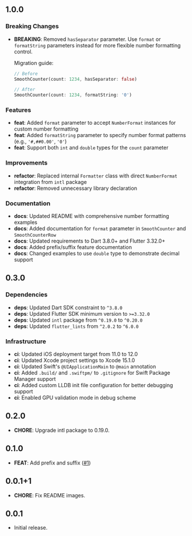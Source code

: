 ## 1.0.0

### Breaking Changes

- **BREAKING**: Removed `hasSeparator` parameter. Use `format` or `formatString` parameters instead for more flexible number formatting control.

  Migration guide:
  ```dart
  // Before
  SmoothCounter(count: 1234, hasSeparator: false)

  // After
  SmoothCounter(count: 1234, formatString: '0')
  ```

### Features

- **feat**: Added `format` parameter to accept `NumberFormat` instances for custom number formatting
- **feat**: Added `formatString` parameter to specify number format patterns (e.g., `'#,##0.00'`, `'0'`)
- **feat**: Support both `int` and `double` types for the `count` parameter

### Improvements

- **refactor**: Replaced internal `Formatter` class with direct `NumberFormat` integration from `intl` package
- **refactor**: Removed unnecessary library declaration

### Documentation

- **docs**: Updated README with comprehensive number formatting examples
- **docs**: Added documentation for `format` parameter in `SmoothCounter` and `SmoothCounterRow`
- **docs**: Updated requirements to Dart 3.8.0+ and Flutter 3.32.0+
- **docs**: Added prefix/suffix feature documentation
- **docs**: Changed examples to use `double` type to demonstrate decimal support

## 0.3.0

### Dependencies

- **deps**: Updated Dart SDK constraint to `^3.8.0`
- **deps**: Updated Flutter SDK minimum version to `>=3.32.0`
- **deps**: Updated `intl` package from `^0.19.0` to `^0.20.0`
- **deps**: Updated `flutter_lints` from `^2.0.2` to `^6.0.0`

### Infrastructure

- **ci**: Updated iOS deployment target from 11.0 to 12.0
- **ci**: Updated Xcode project settings to Xcode 15.1.0
- **ci**: Updated Swift's `@UIApplicationMain` to `@main` annotation
- **ci**: Added `.build/` and `.swiftpm/` to `.gitignore` for Swift Package Manager support
- **ci**: Added custom LLDB init file configuration for better debugging support
- **ci**: Enabled GPU validation mode in debug scheme

## 0.2.0

- **CHORE**: Upgrade intl package to 0.19.0.

## 0.1.0

- **FEAT**: Add prefix and suffix ([#1](https://github.com/KyoheiG3/smooth_counter/pull/1))

## 0.0.1+1

- **CHORE**: Fix README images.

## 0.0.1

- Initial release.
